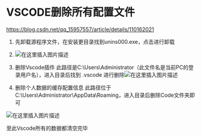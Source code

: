 # VSCODE删除所有配置文件

https://blog.csdn.net/qq_15957557/article/details/110162021

1. 先卸载源程序文件，在安装更目录找到unins000.exe，点击进行卸载
1. ![在这里插入图片描述](https://img-blog.csdnimg.cn/20201126094609434.png?x-oss-process=image/watermark,type_ZmFuZ3poZW5naGVpdGk,shadow_10,text_aHR0cHM6Ly9ibG9nLmNzZG4ubmV0L3FxXzE1OTU3NTU3,size_16,color_FFFFFF,t_70#pic_center)


2. 删除Vscode插件
此路径是C:\Users\Administrator（此文件名是当前PC的登录用户名），进入目录后找到 .vscode 进行删除![在这里插入图片描述](https://img-blog.csdnimg.cn/20201126095249884.png?x-oss-process=image/watermark,type_ZmFuZ3poZW5naGVpdGk,shadow_10,text_aHR0cHM6Ly9ibG9nLmNzZG4ubmV0L3FxXzE1OTU3NTU3,size_16,color_FFFFFF,t_70#pic_center)


3. 删除个人数据的缓存配置信息
  此路径位于C:\Users\Administrator\AppData\Roaming，进入目录后删除Code文件夹即可

  ![在这里插入图片描述](https://img-blog.csdnimg.cn/20201126095636469.png?x-oss-process=image/watermark,type_ZmFuZ3poZW5naGVpdGk,shadow_10,text_aHR0cHM6Ly9ibG9nLmNzZG4ubmV0L3FxXzE1OTU3NTU3,size_16,color_FFFFFF,t_70#pic_center)


至此Vscode所有的数据都清空完毕
